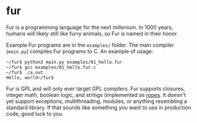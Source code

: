 # fur

Fur is a programming language for the next millenium. In 1000 years, humans will likely still like
furry animals, so Fur is named in their honor.

Example Fur programs are in the `examples/` folder. The main compiler (`main.py`) compiles Fur
programs to C. An example of usage:

    ~/fur$ python3 main.py examples/01_hello.fur
    ~/fur$ gcc examples/01_hello.fur.c 
    ~/fur$ ./a.out
    Hello, world~/fur$ 

Fur is GPL and will only ever target GPL compilers. Fur supports closures, integer math, boolean
logic, and strings (implemented as [ropes](https://en.wikipedia.org/wiki/Rope_(data_structure\))). It
doesn't yet support exceptions, multithreading, modules, or anything resembling a standard library.
If that sounds like something you want to use in production code, good luck to you.
